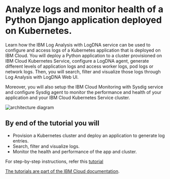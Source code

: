 # Analyze logs and monitor health of a Python Django application deployed on Kubernetes.

Learn how the IBM Log Analysis with LogDNA service can be used to configure and access logs of a Kubernetes application that is deployed on IBM Cloud. You will deploy a Python application to a cluster provisioned on IBM Cloud Kubernetes Service, configure a LogDNA agent, generate different levels of application logs and access worker logs, pod logs or network logs. Then, you will search, filter and visualize those logs through Log Analysis with LogDNA Web UI.

Moreover, you will also setup the IBM Cloud Monitoring with Sysdig service and configure Sysdig agent to monitor the performance and health of your application and your IBM Cloud Kubernetes Service cluster.

![architecture diagram](https://cloud.ibm.com/docs-content/v1/content/3f1ab971edc4a192e5e4488fb8891348a58c4bf3/tutorials/images/solution12/Architecture.png)

## By end of the tutorial you will 
* Provision a Kubernetes cluster and deploy an application to generate log entries.
* Search, filter and visualize logs.
* Monitor the health and performance of the app and cluster.

For step-by-step instructions, refer this [tutorial](https://cloud.ibm.com/docs/tutorials?topic=solution-tutorials-application-log-analysis#application-log-analysis)

[The tutorials are part of the IBM Cloud documentation](https://cloud.ibm.com/docs/tutorials?topic=solution-tutorials-tutorials#tutorials).
